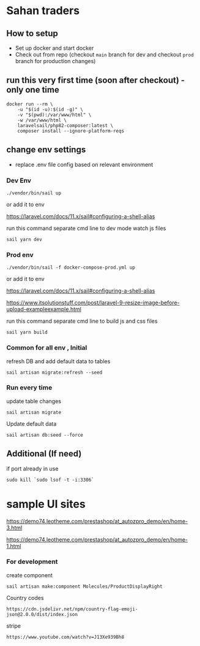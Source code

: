 # Sahan traders


## How to setup

- Set up docker and start docker
- Check out from repo (checkout `main` branch for dev and checkout `prod` branch for production changes)


## run this very first time (soon after checkout) - only one time

```
docker run --rm \
    -u "$(id -u):$(id -g)" \
    -v "$(pwd):/var/www/html" \
    -w /var/www/html \
    laravelsail/php82-composer:latest \
    composer install --ignore-platform-reqs
```

## change env settings

- replace .env file config based on relevant environment


### Dev Env

```
./vendor/bin/sail up
```
or add it to env

https://laravel.com/docs/11.x/sail#configuring-a-shell-alias


run this command separate cmd line to dev mode watch js files

```
sail yarn dev 
```


### Prod env

```
./vendor/bin/sail -f docker-compose-prod.yml up
```
or add it to env

https://laravel.com/docs/11.x/sail#configuring-a-shell-alias


https://www.itsolutionstuff.com/post/laravel-9-resize-image-before-upload-exampleexample.html

run this command separate cmd line to build js and css files

```
sail yarn build 
```



### Common for all env , Initial

refresh DB and add default data to tables

``
sail artisan migrate:refresh --seed
``

### Run every time

update table changes

``
sail artisan migrate
``

Update default data

``
sail artisan db:seed --force
``



## Additional (If need)

if port already in use
```
sudo kill `sudo lsof -t -i:3306`
```



# sample UI sites

https://demo74.leotheme.com/prestashop/at_autozpro_demo/en/home-3.html

https://demo74.leotheme.com/prestashop/at_autozpro_demo/en/home-1.html


### For development

create component

```
sail artisan make:component Molecules/ProductDisplayRight

```

Country codes

```
https://cdn.jsdelivr.net/npm/country-flag-emoji-json@2.0.0/dist/index.json
```


stripe

```
https://www.youtube.com/watch?v=J13Xe939Bh8

```